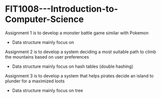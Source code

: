 # FIT1008---Introduction-to-Computer-Science
Assignment 1 is to develop a monster battle game similar with Pokemon
- Data structure mainly focus on

Assignment 2 is to develop a system deciding a most suitable path to climb the mountains based on user preferences
- Data structure mainly focus on hash tables (double hashing)

Assignment 3 is to develop a system that helps pirates decide an island to plunder for a maximized loots
- Data structure mainly focus on tree
